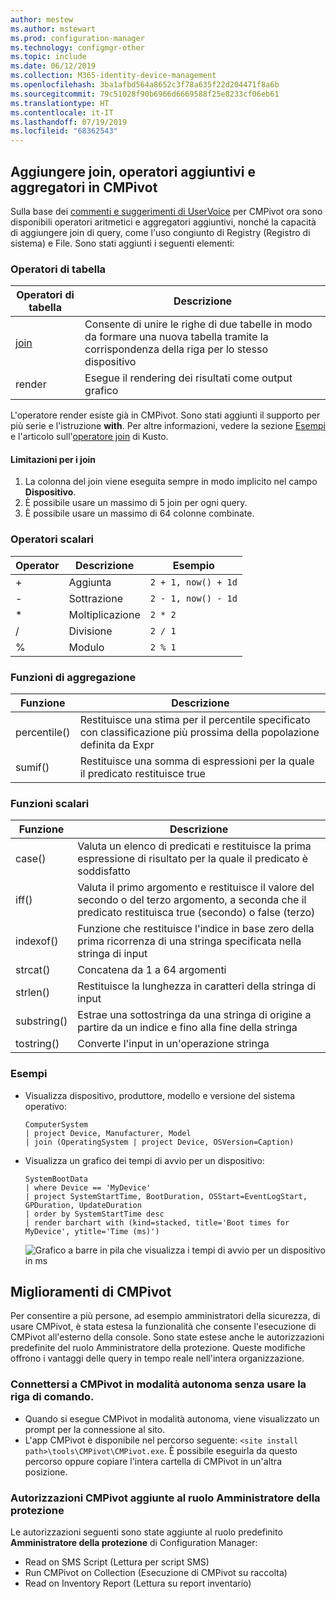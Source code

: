 ```yaml
---
author: mestew
ms.author: mstewart
ms.prod: configuration-manager
ms.technology: configmgr-other
ms.topic: include
ms.date: 06/12/2019
ms.collection: M365-identity-device-management
ms.openlocfilehash: 3ba1afbd564a8652c3f78a635f22d204471f8a6b
ms.sourcegitcommit: 79c51028f90b6966d6669588f25e8233cf06eb61
ms.translationtype: HT
ms.contentlocale: it-IT
ms.lasthandoff: 07/19/2019
ms.locfileid: "68362543"
---
```

## <a name="bkmk_cmpivot"></a> Aggiungere join, operatori aggiuntivi e aggregatori in CMPivot
<!--4054074-->
 Sulla base dei [commenti e suggerimenti di UserVoice](https://configurationmanager.uservoice.com/forums/300492-ideas/suggestions/35636239-cmpivot-additional-operators-and-joins) per CMPivot ora sono disponibili operatori aritmetici e aggregatori aggiuntivi, nonché la capacità di aggiungere join di query, come l'uso congiunto di Registry (Registro di sistema) e File. Sono stati aggiunti i seguenti elementi:

### <a name="table-operators"></a>Operatori di tabella

|Operatori di tabella| Descrizione|
|-----|-----|
| [join](https://docs.microsoft.com/azure/kusto/query/joinoperator)| Consente di unire le righe di due tabelle in modo da formare una nuova tabella tramite la corrispondenza della riga per lo stesso dispositivo|
|render|Esegue il rendering dei risultati come output grafico|

L'operatore render esiste già in CMPivot. Sono stati aggiunti il supporto per più serie e l'istruzione **with**. Per altre informazioni, vedere la sezione [Esempi](#bkmk_cmpivot-examples) e l'articolo sull'[operatore join](https://docs.microsoft.com/azure/kusto/query/joinoperator) di Kusto. 

#### <a name="limitations-for-joins"></a>Limitazioni per i join

1. La colonna del join viene eseguita sempre in modo implicito nel campo **Dispositivo**.
1. È possibile usare un massimo di 5 join per ogni query.
1. È possibile usare un massimo di 64 colonne combinate.

### <a name="scalar-operators"></a>Operatori scalari

|Operator| Descrizione|Esempio|
|-----|-----|-----|
| + | Aggiunta| `2 + 1, now() + 1d`|
| - |  Sottrazione| `2 - 1, now() - 1d`|
| * | Moltiplicazione| `2 * 2`|
| / | Divisione | `2 / 1`|
| % | Modulo | `2 % 1`

### <a name="aggregation-functions"></a>Funzioni di aggregazione

|Funzione| Descrizione|
|-----|-----|
| percentile()| Restituisce una stima per il percentile specificato con classificazione più prossima della popolazione definita da Expr|
| sumif() | Restituisce una somma di espressioni per la quale il predicato restituisce true|

### <a name="scalar-functions"></a>Funzioni scalari

|Funzione| Descrizione|
|-----|-----|
| case()| Valuta un elenco di predicati e restituisce la prima espressione di risultato per la quale il predicato è soddisfatto |
| iff() | Valuta il primo argomento e restituisce il valore del secondo o del terzo argomento, a seconda che il predicato restituisca true (secondo) o false (terzo)|
 | indexof() | Funzione che restituisce l'indice in base zero della prima ricorrenza di una stringa specificata nella stringa di input|
| strcat() | Concatena da 1 a 64 argomenti |
| strlen()| Restituisce la lunghezza in caratteri della stringa di input|
| substring() | Estrae una sottostringa da una stringa di origine a partire da un indice e fino alla fine della stringa |
| tostring() | Converte l'input in un'operazione stringa |


### <a name="bkmk_cmpivot-examples"></a> Esempi

- Visualizza dispositivo, produttore, modello e versione del sistema operativo:

   ```Kusto
   ComputerSystem
   | project Device, Manufacturer, Model
   | join (OperatingSystem | project Device, OSVersion=Caption)
   ```

- Visualizza un grafico dei tempi di avvio per un dispositivo:

   ```Kusto
   SystemBootData
   | where Device == 'MyDevice'
   | project SystemStartTime, BootDuration, OSStart=EventLogStart, GPDuration, UpdateDuration
   | order by SystemStartTime desc
   | render barchart with (kind=stacked, title='Boot times for MyDevice', ytitle='Time (ms)')
   ```
 
   ![Grafico a barre in pila che visualizza i tempi di avvio per un dispositivo in ms](../../media/4054074-render-using-with-statement.png)


## <a name="improvements-to-cmpivot"></a>Miglioramenti di CMPivot

Per consentire a più persone, ad esempio amministratori della sicurezza, di usare CMPivot, è stata estesa la funzionalità che consente l'esecuzione di CMPivot all'esterno della console. Sono state estese anche le autorizzazioni predefinite del ruolo Amministratore della protezione. Queste modifiche offrono i vantaggi delle query in tempo reale nell'intera organizzazione.

### <a name="connect-to-cmpivot-standalone-without-using-the-command-line"></a>Connettersi a CMPivot in modalità autonoma senza usare la riga di comando.
<!--4619340-->

- Quando si esegue CMPivot in modalità autonoma, viene visualizzato un prompt per la connessione al sito. 
- L'app CMPivot è disponibile nel percorso seguente: `<site install path>\tools\CMPivot\CMPivot.exe`. È possibile eseguirla da questo percorso oppure copiare l'intera cartella di CMPivot in un'altra posizione.
 
### <a name="added-cmpivot-permissions-to-the-security-administrator-role"></a>Autorizzazioni CMPivot aggiunte al ruolo Amministratore della protezione
<!--4683130-->

Le autorizzazioni seguenti sono state aggiunte al ruolo predefinito **Amministratore della protezione** di Configuration Manager:
- Read on SMS Script (Lettura per script SMS)
- Run CMPivot on Collection (Esecuzione di CMPivot su raccolta)
- Read on Inventory Report (Lettura su report inventario)

